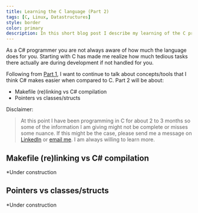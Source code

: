 ```yaml
---
title: Learning the C language (Part 2)
tags: [C, Linux, Datastructures]
style: border
color: primary
description: In this short blog post I describe my learning of the C programming language as a consequence of me starting a new study at the Amsterdam Codam Coding College. This from the perspective of a C# developer.
---
```


As a C# programmer you are not always aware of how much the language does for you. Starting with C has made me realize how much tedious tasks there actually are during development if not handled for you.

Following from [Part 1](learning-the-c-language-one), I want to continue to talk about concepts/tools that I think C# makes easier when compared to C. Part 2 will be about:

- Makefile (re)linking vs C# compilation
- Pointers vs classes/structs

Disclaimer:
> At this point I have been programming in C for about 2 to 3 months so some of the information I am giving might not be complete or misses some nuance. If this might be the case, please send me a message on [LinkedIn](https://www.linkedin.com/in/benjamin-van-der-wolf-742305160) or [email me](mailto:benjaminvanderwolf@gmail.com). I am always willing to learn more.

## Makefile (re)linking vs C# compilation

*Under construction

## Pointers vs classes/structs

*Under construction